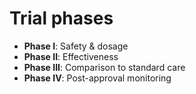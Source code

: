 # Trial phases
- **Phase I**: Safety & dosage
- **Phase II**: Effectiveness
- **Phase III**: Comparison to standard care
- **Phase IV**: Post-approval monitoring
